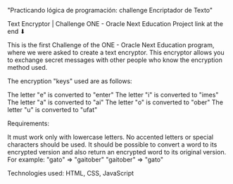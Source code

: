 "Practicando lógica de programación: challenge Encriptador de Texto"

Text Encryptor | Challenge ONE - Oracle Next Education
Project link at the end ⬇

This is the first Challenge of the ONE - Oracle Next Education program, where we were asked to create a text encryptor. This encryptor allows you to exchange secret messages with other people who know the encryption method used.

The encryption "keys" used are as follows:

The letter "e" is converted to "enter"
The letter "i" is converted to "imes"
The letter "a" is converted to "ai"
The letter "o" is converted to "ober"
The letter "u" is converted to "ufat"


Requirements:

It must work only with lowercase letters.
No accented letters or special characters should be used.
It should be possible to convert a word to its encrypted version and also return an encrypted word to its original version.
For example: "gato" => "gaitober" "gaitober" => "gato"

Technologies used:
HTML, CSS, JavaScript

